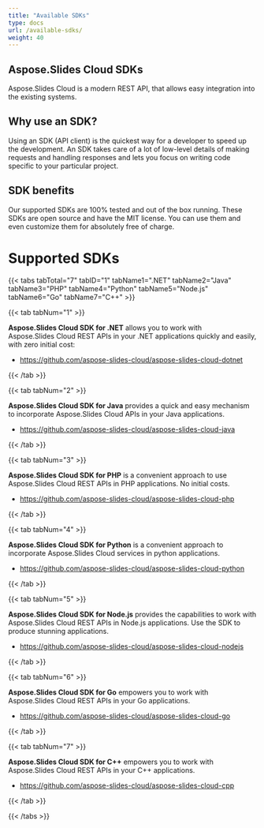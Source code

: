 ```yaml
---
title: "Available SDKs"
type: docs
url: /available-sdks/
weight: 40
---
```





## **Aspose.Slides Cloud SDKs**
Aspose.Slides Cloud is a modern REST API, that allows easy integration into the existing systems.
## **Why use an SDK?**
Using an SDK (API client) is the quickest way for a developer to speed up the development. An SDK takes care of a lot of low-level details of making requests and handling responses and lets you focus on writing code specific to your particular project.
## **SDK benefits**
Our supported SDKs are 100% tested and out of the box running. These SDKs are open source and have the MIT license. You can use them and even customize them for absolutely free of charge.
# **Supported SDKs**
{{< tabs tabTotal="7" tabID="1" tabName1=".NET" tabName2="Java" tabName3="PHP" tabName4="Python" tabName5="Node.js" tabName6="Go" tabName7="C++" >}}

{{< tab tabNum="1" >}}

**Aspose.Slides Cloud SDK for .NET** allows you to work with Aspose.Slides Cloud REST APIs in your .NET applications quickly and easily, with zero initial cost:

- <https://github.com/aspose-slides-cloud/aspose-slides-cloud-dotnet>

{{< /tab >}}

{{< tab tabNum="2" >}}

**Aspose.Slides Cloud SDK for Java** provides a quick and easy mechanism to incorporate Aspose.Slides Cloud APIs in your Java applications.

- <https://github.com/aspose-slides-cloud/aspose-slides-cloud-java>

{{< /tab >}}

{{< tab tabNum="3" >}}

**Aspose.Slides Cloud SDK for PHP** is a convenient approach to use Aspose.Slides Cloud REST APIs in PHP applications. No initial costs.

- <https://github.com/aspose-slides-cloud/aspose-slides-cloud-php>

{{< /tab >}}

{{< tab tabNum="4" >}}

**Aspose.Slides Cloud SDK for Python** is a convenient approach to incorporate Aspose.Slides Cloud services in python applications.

- <https://github.com/aspose-slides-cloud/aspose-slides-cloud-python>

{{< /tab >}}

{{< tab tabNum="5" >}}

**Aspose.Slides Cloud SDK for Node.js** provides the capabilities to work with Aspose.Slides Cloud REST APIs in Node.js applications. Use the SDK to produce stunning applications.

- <https://github.com/aspose-slides-cloud/aspose-slides-cloud-nodejs>

{{< /tab >}}

{{< tab tabNum="6" >}}

**Aspose.Slides Cloud SDK for Go** empowers you to work with Aspose.Slides Cloud REST APIs in your Go applications.

- <https://github.com/aspose-slides-cloud/aspose-slides-cloud-go>

{{< /tab >}}

{{< tab tabNum="7" >}}

**Aspose.Slides Cloud SDK for C++** empowers you to work with Aspose.Slides Cloud REST APIs in your C++ applications.

- <https://github.com/aspose-slides-cloud/aspose-slides-cloud-cpp>

{{< /tab >}}

{{< /tabs >}}




